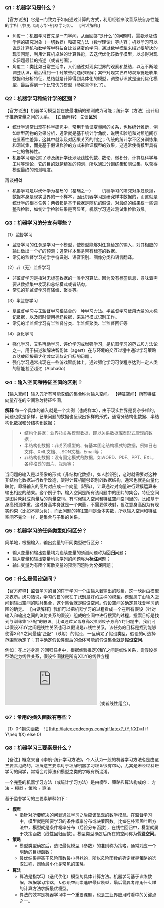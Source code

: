 
### Q1：机器学习是什么？
【官方说法】它是一门致力于如何通过计算的方式，利用经验来改善系统自身性能的学科（参见《周志华-机器学习》）。
【白话解释】
- 角度一：机器学习首先是一门学问，从而回答“是什么”的问题时，需要涉及该学问的研究对象（一切数据）和研究方法（数学理论）等内容；机器学习可以说是计算机和数学等学科结合比较紧密的学问，通过数学模型来描述要解决的现实问题，利用计算机卓越的计算性能，去迭代优化该数学模型，以求得对现实问题最佳的描述（或者刻画）。
- 角度二：类比如日常生活中，人们通过对现实世界的观察和总结，以及不断地调整认识，最后得到一个对某些问题的理解；其中对现实世界的观察就是收集数据和分析特征，总结就是计算得到具体化的模型，调整认识就是迭代优化模型，最后得到一个比较优的模型（参数具体化了）。

### Q2：机器学习和统计学的区别？
【官方说法】机器学习模型旨在使最准确的预测成为可能；统计学（方法）设计用于推断变量之间的关系。
【白话解释】
先谈**区别**
- 统计学通常出现在科学研究中，常用于验证变量间的关系，也称统计推断，例如新型药物的效果分析，通常就是基于统计学角度，说明实验组和对照组间存在显著性差异，这其中就涉及对因果关系的判定；传统的统计学不区分训练集和测试集，而是基于假设检验的方式来验证模型的效果，这通常使得模型具有一定的鲁棒性。
- 机器学习理论除了涉及统计学还涉及线性代数、数论、微积分、计算机科学与工程等理论，它的目的就是精准的预测，所以通过分训练集和测试集，以获得模型最终的预测精度。

再谈**相似**
- 机器学习是以统计学为基础的（基础之一）——机器学习的研究对象是数据，数据本身是现实世界的一个样本，因此机器学习是研究样本数据的，而这就是统计学的根本任务；两者都是基于数据是随机的假设，对最终的结果做一些调整和检验，如统计学检验结果是否显著，机器学习通过测试集检验效果。

### Q3：机器学习的分支有哪些？
（1）监督学习
- 监督学习的任务是学习一个模型，使模型能够对任意给定的输入，对其相应的输出做出一个好的预测；通常样本集是带有标签的数据。
- 常见的监督学习光学字符识别、语音识别、图像分类和语言翻译。

（2）非（无）监督学习
- 非监督学习是指对无标签数据的一类学习算法。因为没有标签信息，意味着需要从数据集中发现和总结模式或者结构。
- 常见的非监督学习有降维、聚类等。

（3）半监督学习
- 是监督学习与无监督学习相结合的一种学习方法。半监督学习使用大量的未标记数据，以及同时使用标记数据，来进行模式识别工作。
- 常见的半监督学习有半监督分类、半监督聚类、半监督回归等

（4）强化学习
- 强化学习，又称再励学习、评价学习或增强学习，是机器学习的范式和方法论之一，用于描述和解决智能体（agent）在与环境的交互过程中通过学习策略以达成回报最大化或实现特定目标的问题 。
- 强化学习通常出现在一些游戏智能体上，通过强化学习可使程序达到一定人类的智能甚至超过（AlphaGo）

### Q4：输入空间和特征空间的区别？
【输入空间】输入的所有可能取值的集合称为输入空间。
【特征空间】所有特征向量存在的空间称为特征空间。

**解释**
每一个具体的输入就是一个实例（也成样本），由于现实世界是复杂多样的，问题也就是多样，记录问题的数据也呈现出多样的形式，通常分结构化数据、半结构化数据和分结构化数据；
> - 结构化数据：业界指关系模型数据，即以关系数据库表形式管理的数据；
> - 半结构化数据：非关系模型的、有基本固定结构模式的数据，例如日志文件、XML文档、JSON文档、Email等；
> - 非结构化数据：没有固定模式的数据，如WORD、PDF、PPT、EXL，各种格式的图片、视频等；

当问题的输入是以图像的形式（非结构化数据），如人脸识别，这时就需要对这种非结构化数据进行数学改造，使得计算机能够识别的数据结构，通常也就是向量化映射，即将输入的图片对应成一个向量（矩阵），计算通过对向量进行建模运算来输出相应的结果。这个例子中，输入空间是所有该问题中的图片的集合，特征空间是图片映射成向量后的向量空间。有时候输入空间和特征空间空间里的，比如基于身高预测体重，这时身高本身就是一个向量，不需要做映射，但注意身高因为有现实约束（比如不能为负），而此问题的特征空间是全体实数，所以输入空间和特征空间不完全一样，是集合与子集的关系。

### Q5：机器学习的任务类型如何区分？
简单地，根据输入、输出变量的不同类型进行区分：
- 输入变量和输出变量均为连续变量的预测问题称为**回归**问题；
- 输入变量和输出变量均为序列的问题称为**标注**问题；
- 输出变量为有限个离散变量的预测问题称为**分类**问题；

### Q6：什么是假设空间？
【官方解释】监督学习的目的在于学习一个由输入到输出的映射，这一映射由模型来表示。换句话说，学习的目的就在于找到最好的这样的模型。模型属于由输入空间到输出空间的映射集合，这个集合就是假设空间。假设空间的确定意味着学习范围的确定。
【白话解释】我们可以把机器学习的过程看成一个在所有假设（针对输入和输出之间的映射关系的假设）组成的空间中进行搜索的过程，搜索目标是找到与训练集“匹配”的假设。比如通过父母身高X预测孩子身高Y的问题中，我们可以假设X和Y之间是线性关系也可以假设是非线性关系，该任务的目标是找到能够使得X和Y之间最佳“匹配”（映射）的假设，一旦确定了假设类型，假设的可选择范围就确定了；其中确定假设类型后的全体可能的假设集合就是**假设空间**。

例如：在上述身高 的回归任务中，根据经验推定X和Y之间是线性关系，则假设类型确定为线性关系，假设空间就是所有X和Y的线性方程
![](http://latex.codecogs.com/gif.latex?Y=A*X+b)（或者线性组合）。

### Q7：常用的损失函数有哪些？
（1）0-1损失函数：
![](http://latex.codecogs.com/gif.latex?L(Y,f(X))=1 if Y\neq f(X) else 0)

### Q8：机器学习三要素是什么？
【备注】概念来自《李航-统计学习方法》，个人认为一般的机器学习方法也是由这三要素组成的，理解这三要素对于理解机器学习理论很有帮助，尤其是未经过科班学习的同学，常常会对算法和模型之类的字眼有所混淆。

一个完整的机器学习方法（或统计学习方法）是由模型、策略和算法构成的：
方法 = 模型 + 策略 + 算法

基于监督学习的三要素解释如下：
- **模型**
  - 指针对所要解决的问题通过学习之后应该呈现的数学模型。在监督学习中，模型就是所要学习的条件概率分布或决策函数。比如在朴素贝叶斯方法中，模型就是条件概率分布（后验分布函数），在线性回归中，模型就属于决策函数（线性回归函数）。模型类型确定后所在的空间称为**假设空间**。
- **策略**
  - 模型类型确定后，选取最优模型（参数）的准则称为策略，通常对应一个明确的目标函数；
  - 最优结果是基于风险函数最小寻找的，所以风险函数的确定就是策略的选取过程，风险最小化是常见的策略。
- **算法**
  - 算法是指学习（迭代优化）模型的具体计算方法。机器学习基于训练数据，根据学习策略，从假设空间中选取最优模型，最后需要考虑用什么样的计算方法求解最优模型。
  - 算法的效率是机器学习中一个重要课题，也是工业界应用时看中的关键点之一。
  


















